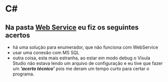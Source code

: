 # C#

## Na pasta [Web Service](https://github.com/freric-51/Csharp/tree/main/Web%20Service) eu fiz os seguintes acertos

- há uma solução para enumerador, que não funciona com WebService
- usar uma conexão com MS SQL
- outra coisa, esta mais estranha, ao estar em modo debug o Visula Studio não estava lendo um arquivo de configuração e eu tive que fazer um ***'acerto técnico'*** pois me deram um tempo curto para certar o programa.
